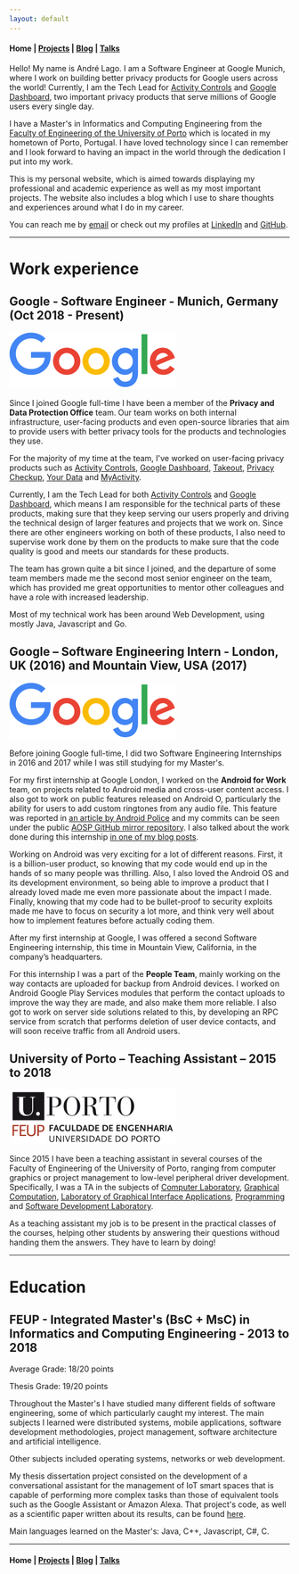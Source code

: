 ```yaml
---
layout: default
---
```


#### Home | [Projects](/projects) | [Blog](/blog) | [Talks](/talks)

Hello! My name is André Lago. I am a Software Engineer at Google Munich, where I work on building better privacy products for Google users across the world! Currently, I am the Tech Lead for [Activity Controls](myaccount.google.com/activitycontrols) and [Google Dashboard](myaccount.google.com/dashboard), two important privacy products that serve millions of Google users every single day.

I have a Master's in Informatics and Computing Engineering from the [Faculty of Engineering of the University of Porto](fe.up.pt) which is located in my hometown of Porto, Portugal. I have loved technology since I can remember and I look forward to having an impact in the world through the dedication I put into my work.

This is my personal website, which is aimed towards displaying my professional and academic experience as well as my most important projects. The website also includes a blog which I use to share thoughts and experiences around what I do in my career.

You can reach me by [email](mailto:andrelago1995@gmail.com) or check out my profiles at [LinkedIn](https://www.linkedin.com/in/andre-lago/) and [GitHub](https://github.com/andrelago13).

---

# Work experience

## Google - Software Engineer - Munich, Germany (Oct 2018 - Present)

![Google](/assets/images/google.png)

Since I joined Google full-time I have been a member of the **Privacy and Data Protection Office** team. Our team works on both internal infrastructure, user-facing products and even open-source libraries that aim to provide users with better privacy tools for the products and technologies they use.

For the majority of my time at the team, I've worked on user-facing privacy products such as [Activity Controls](myaccount.google.com/activitycontrols), [Google Dashboard](myaccount.google.com/dashboard), [Takeout](takeout.google.com), [Privacy Checkup](myaccount.google.com/privacycheckup), [Your Data](myaccount.google.com/yourdata/maps) and [MyActivity](myactivity.google.com).

Currently, I am the Tech Lead for both [Activity Controls](myaccount.google.com/activitycontrols) and [Google Dashboard](myaccount.google.com/dashboard), which means I am responsible for the technical parts of these products, making sure that they keep serving our users properly and driving the technical design of larger features and projects that we work on. Since there are other engineers working on both of these products, I also need to supervise work done by them on the products to make sure that the code quality is good and meets our standards for these products.

The team has grown quite a bit since I joined, and the departure of some team members made me the second most senior engineer on the team, which has provided me great opportunities to mentor other colleagues and have a role with increased leadership.

Most of my technical work has been around Web Development, using mostly Java, Javascript and Go.

## Google – Software Engineering Intern - London, UK (2016) and Mountain View, USA (2017)

![Google](/assets/images/google.png)

Before joining Google full-time, I did two Software Engineering Internships in 2016 and 2017 while I was still studying for my Master's.

For my first internship at Google London, I worked on the **Android for Work** team, on projects related to Android media and cross-user content access. I also got to work on public features released on Android O, particularly the ability for users to add custom ringtones from any audio file. This feature was reported in [an article by Android Police](http://www.androidpolice.com/2017/03/23/android-o-feature-spotlight-easily-add-custom-ringtones-alarm-sounds-notification-sounds/) and my commits can be seen under the public [AOSP GitHub mirror repository](https://github.com/aosp-mirror/platform_frameworks_base/commits/master/media/java/android/media/RingtoneManager.java). I also talked about the work done during this internship [in one of my blog posts](/blog/my-work-at-google).

Working on Android was very exciting for a lot of different reasons. First, it is a billion-user product, so knowing that my code would end up in the hands of so many people was thrilling. Also, I also loved the Android OS and its development environment, so being able to improve a product that I already loved made me even more passionate about the impact I made. Finally, knowing that my code had to be bullet-proof to security exploits made me have to focus on security a lot more, and think very well about how to implement features before actually coding them.

After my first internship at Google, I was offered a second Software Engineering internship, this time in Mountain View, California, in the company’s headquarters.

For this internship I was a part of the **People Team**, mainly working on the way contacts are uploaded for backup from Android devices. I worked on Android Google Play Services modules that perform the contact uploads to improve the way they are made, and also make them more reliable. I also got to work on server side solutions related to this, by developing an RPC service from scratch that performs deletion of user device contacts, and will soon receive traffic from all Android users.

## University of Porto – Teaching Assistant – 2015 to 2018

![FEUP](/assets/images/feup.png)

Since 2015 I have been a teaching assistant in several courses of the Faculty of Engineering of the University of Porto, ranging from computer graphics or project management to low-level peripheral driver development. Specifically, I was a TA in the subjects of [Computer Laboratory](https://sigarra.up.pt/feup/pt/ucurr_geral.ficha_uc_view?pv_ocorrencia_id=399888), [Graphical Computation](https://sigarra.up.pt/feup/pt/ucurr_geral.ficha_uc_view?pv_ocorrencia_id=399891), [Laboratory of Graphical Interface Applications](https://sigarra.up.pt/feup/pt/ucurr_geral.ficha_uc_view?pv_ocorrencia_id=399899), [Programming](https://sigarra.up.pt/feup/pt/ucurr_geral.ficha_uc_view?pv_ocorrencia_id=399883) and [Software Development Laboratory](https://sigarra.up.pt/feup/pt/ucurr_geral.ficha_uc_view?pv_ocorrencia_id=399910).

As a teaching assistant my job is to be present in the practical classes of the courses, helping other students by answering their questions withoud handing them the answers. They have to learn by doing!

---

# Education

## FEUP - Integrated Master's (BsC + MsC) in Informatics and Computing Engineering - 2013 to 2018

Average Grade: 18/20 points

Thesis Grade: 19/20 points

Throughout the Master's I have studied many different fields of software engineering, some of which particularly caught my interest. The main subjects I learned were distributed systems, mobile applications, software development methodologies, project management, software architecture and artificial intelligence.

Other subjects included operating systems, networks or web development.

My thesis dissertation project consisted on the development of a conversational assistant for the management of IoT smart spaces that is capable of performing more complex tasks than those of equivalent tools such as the Google Assistant or Amazon Alexa. That project's code, as well as a scientific paper written about its results, can be found [here](https://github.com/andrelago13/jarvis).

Main languages learned on the Master's: Java, C++, Javascript, C#, C.

---

#### Home | [Projects](/projects) | [Blog](/blog) | [Talks](/talks)
